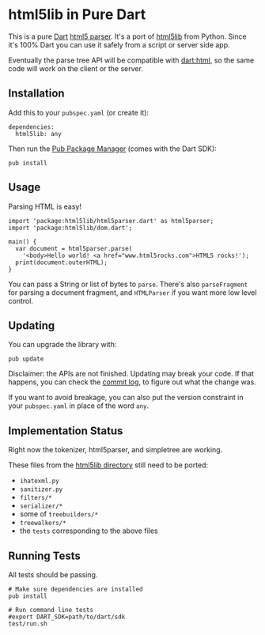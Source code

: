 html5lib in Pure Dart
=====================

This is a pure [Dart][dart] [html5 parser][html5parse]. It's a port of
[html5lib](http://code.google.com/p/html5lib/) from Python. Since it's 100%
Dart you can use it safely from a script or server side app.

Eventually the parse tree API will be compatible with [dart:html][d_html], so
the same code will work on the client or the server.

Installation
------------

Add this to your `pubspec.yaml` (or create it):

    dependencies:
      html5lib: any

Then run the [Pub Package Manager][pub] (comes with the Dart SDK):

    pub install

Usage
-----

Parsing HTML is easy!

    import 'package:html5lib/html5parser.dart' as html5parser;
    import 'package:html5lib/dom.dart';

    main() {
      var document = html5parser.parse(
        '<body>Hello world! <a href="www.html5rocks.com">HTML5 rocks!');
      print(document.outerHTML);
    }

You can pass a String or list of bytes to `parse`.
There's also `parseFragment` for parsing a document fragment, and `HTMLParser`
if you want more low level control.


Updating
--------

You can upgrade the library with:

    pub update

Disclaimer: the APIs are not finished. Updating may break your code. If that
happens, you can check the
[commit log](https://github.com/dart-lang/html5lib/commits/master), to figure
out what the change was.

If you want to avoid breakage, you can also put the version constraint in your
`pubspec.yaml` in place of the word `any`.


Implementation Status
---------------------

Right now the tokenizer, html5parser, and simpletree are working.

These files from the [html5lib directory][files] still need to be ported:

* `ihatexml.py`
* `sanitizer.py`
* `filters/*`
* `serializer/*`
* some of `treebuilders/*`
* `treewalkers/*`
* the `tests` corresponding to the above files


Running Tests
-------------

All tests should be passing.

    # Make sure dependencies are installed
    pub install

    # Run command line tests
    #export DART_SDK=path/to/dart/sdk
    test/run.sh


[dart]: http://www.dartlang.org/
[html5parse]: http://dev.w3.org/html5/spec/parsing.html
[d_html]: http://api.dartlang.org/docs/continuous/dart_html.html
[files]: http://html5lib.googlecode.com/hg/python/html5lib/
[pub]: http://www.dartlang.org/docs/pub-package-manager/
